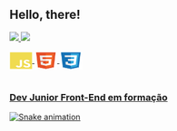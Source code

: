 ## Hello, there!

 <div>
   <a href="https://github.com/Felipe-Venn">
   <img height="180em" src="https://github-readme-stats.vercel.app/api?username=Felipe-Venn&show_icons=true&theme=tokyonight&include_all_commits=true&count_private=true"/>
   <img height="180em" src="https://github-readme-stats.vercel.app/api/top-langs/?username=Felipe-Venn&layout=compact&langs_count=6&theme=tokyonight"/>

</div>
<div style="display: inline_block"><br>
  <img align="center" alt="Js" height="30" width="40" src="https://raw.githubusercontent.com/devicons/devicon/master/icons/javascript/javascript-plain.svg">
  <img align="center" alt="HTML" height="30" width="40" src="https://raw.githubusercontent.com/devicons/devicon/master/icons/html5/html5-original.svg">
  <img align="center" alt="CSS" height="30" width="40" src="https://raw.githubusercontent.com/devicons/devicon/master/icons/css3/css3-original.svg">
</div>
 
 <br>
 
  ### Dev Junior Front-End em formação

![Snake animation](https://github.com/devemdobro/devemdobro/blob/output/github-contribution-grid-snake.svg)

</div>
